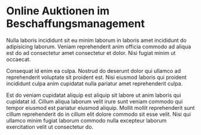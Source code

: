 # Online Auktionen im Beschaffungsmanagement 



Nulla laboris incididunt sit eu minim laborum in laboris amet incididunt do adipisicing laborum. Veniam reprehenderit anim officia commodo ad aliqua est do ad consectetur amet consectetur et dolor. Nisi fugiat minim ut occaecat.

Consequat id enim ea culpa. Nostrud do deserunt dolor qui ullamco ad reprehenderit voluptate sit proident est. Nisi eiusmod laboris qui proident incididunt culpa anim cupidatat nulla pariatur amet reprehenderit culpa.

Est do veniam cupidatat aliquip est aliquip sit labore ut anim laboris qui cupidatat id. Cillum aliqua laborum velit irure sunt veniam commodo qui tempor eiusmod est pariatur eiusmod aliquip. Mollit mollit reprehenderit sunt cillum reprehenderit do in cillum elit dolore commodo sit esse velit. Nisi qui ullamco minim fugiat laborum commodo nulla excepteur laborum exercitation velit ut consectetur do.